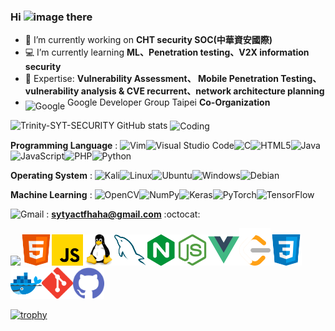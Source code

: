 ### Hi  ![image](https://user-images.githubusercontent.com/96654161/169802253-3534a8ac-c135-452d-90f5-8b14f6d65c73.png) there



<!--
**Trinity-SYT-SECURITY/Trinity-SYT-SECURITY** is a ✨ _special_ ✨ repository because its `README.md` (this file) appears on your GitHub profile.

Here are some ideas to get you started:

- 🔭 I’m currently working on ...
- 🌱 I’m currently learning ...
- 👯 I’m looking to collaborate on ...
- 🤔 I’m looking for help with ...
- 💬 Ask me about ...
- 📫 How to reach me: ...
- 😄 Pronouns: ...
- ⚡ Fun fact: ...
-->

- 🏢 I’m currently working on **CHT security SOC(中華資安國際)**
- 💻 I’m currently learning **ML、Penetration testing、V2X information security**
- 🐇 Expertise: **Vulnerability Assessment、 Mobile Penetration Testing、vulnerability analysis & CVE recurrent、network architecture planning**
- <img src="https://www.google.com/images/branding/googlelogo/1x/googlelogo_color_272x92dp.png" alt="Google" width="40" height="20" align="middle" style="vertical-align"> Google Developer Group Taipei **Co-Organization**

![Trinity-SYT-SECURITY GitHub stats](https://github-readme-stats.vercel.app/api?username=Trinity-SYT-SECURITY&show_icons=true&theme=transparent)
<img align="Center" alt="Coding" width="600" src="https://www.icy2003.com/usr/uploads/2020/06/3721666653.gif">


**Programming Language** : ![Vim](https://img.shields.io/badge/VIM-%2311AB00.svg?style=for-the-badge&logo=vim&logoColor=white)![Visual Studio Code](https://img.shields.io/badge/Visual%20Studio%20Code-0078d7.svg?style=for-the-badge&logo=visual-studio-code&logoColor=white)![C](https://img.shields.io/badge/c-%2300599C.svg?style=for-the-badge&logo=c&logoColor=white)![HTML5](https://img.shields.io/badge/html5-%23E34F26.svg?style=for-the-badge&logo=html5&logoColor=white)![Java](https://img.shields.io/badge/java-%23ED8B00.svg?style=for-the-badge&logo=java&logoColor=white)![JavaScript](https://img.shields.io/badge/javascript-%23323330.svg?style=for-the-badge&logo=javascript&logoColor=%23F7DF1E)![PHP](https://img.shields.io/badge/php-%23777BB4.svg?style=for-the-badge&logo=php&logoColor=white)![Python](https://img.shields.io/badge/python-3670A0?style=for-the-badge&logo=python&logoColor=ffdd54)

**Operating System** : ![Kali](https://img.shields.io/badge/Kali-268BEE?style=for-the-badge&logo=kalilinux&logoColor=white)![Linux](https://img.shields.io/badge/Linux-FCC624?style=for-the-badge&logo=linux&logoColor=black)![Ubuntu](https://img.shields.io/badge/Ubuntu-E95420?style=for-the-badge&logo=ubuntu&logoColor=white)![Windows](https://img.shields.io/badge/Windows-0078D6?style=for-the-badge&logo=windows&logoColor=white)![Debian](https://img.shields.io/badge/Debian-D70A53?style=for-the-badge&logo=debian&logoColor=white)

**Machine Learning** : ![OpenCV](https://img.shields.io/badge/opencv-%23white.svg?style=for-the-badge&logo=opencv&logoColor=white)![NumPy](https://img.shields.io/badge/numpy-%23013243.svg?style=for-the-badge&logo=numpy&logoColor=white)![Keras](https://img.shields.io/badge/Keras-%23D00000.svg?style=for-the-badge&logo=Keras&logoColor=white)![PyTorch](https://img.shields.io/badge/PyTorch-%23EE4C2C.svg?style=for-the-badge&logo=PyTorch&logoColor=white)![TensorFlow](https://img.shields.io/badge/TensorFlow-%23FF6F00.svg?style=for-the-badge&logo=TensorFlow&logoColor=white)

![Gmail](https://img.shields.io/badge/Gmail-D14836?style=for-the-badge&logo=gmail&logoColor=white) : **sytyactfhaha@gmail.com** :octocat:

<img src="https://github.com/simple-icons/simple-icons/blob/develop/icons/hackthebox.svg" width="50"/><img src="https://github.com/programmer-zhang/programmer-zhang/blob/main/images/html.svg" width="50"/><img src="https://github.com/programmer-zhang/programmer-zhang/blob/main/images/javascript.svg" width="50"/><img src="https://github.com/programmer-zhang/programmer-zhang/blob/main/images/linux.svg" width="50"/><img src="https://github.com/programmer-zhang/programmer-zhang/blob/main/images/mysql.svg" width="50"/><img src="https://github.com/programmer-zhang/programmer-zhang/blob/main/images/nginx.svg" width="50"/><img src="https://github.com/programmer-zhang/programmer-zhang/blob/main/images/nodejs.svg" width="50"/><img src="https://github.com/programmer-zhang/programmer-zhang/blob/main/images/vuejs.svg" width="50"/><img src="https://github.com/programmer-zhang/programmer-zhang/blob/main/images/leet-code.svg" width="50"/><img src="https://github.com/programmer-zhang/programmer-zhang/blob/main/images/css.svg" width="50"/><img src="https://github.com/programmer-zhang/programmer-zhang/blob/main/images/docker.svg" width="50"/><img src="https://github.com/programmer-zhang/programmer-zhang/blob/main/images/git.svg" width="50"/><img src="https://github.com/programmer-zhang/programmer-zhang/blob/main/images/github.svg" width="50"/>


[![trophy](https://github-profile-trophy.vercel.app/?username=Trinity-SYT-SECURITY)](https://github.com/ryo-ma/github-profile-trophy)
